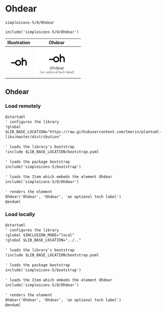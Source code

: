 # Ohdear


```text
simpleicons-5/O/Ohdear
```

```text
include('simpleicons-5/O/Ohdear')
```



| Illustration | Ohdear |
| :---: | :---: |
| ![illustration for Illustration](../../simpleicons-5/O/Ohdear.png) | ![illustration for Ohdear](../../simpleicons-5/O/Ohdear.Local.png) |




## Ohdear

### Load remotely
```plantuml
@startuml
' configures the library
!global $LIB_BASE_LOCATION="https://raw.githubusercontent.com/tmorin/plantuml-libs/master/distribution"

' loads the library's bootstrap
!include $LIB_BASE_LOCATION/bootstrap.puml

' loads the package bootstrap
include('simpleicons-5/bootstrap')

' loads the Item which embeds the element Ohdear
include('simpleicons-5/O/Ohdear')

' renders the element
Ohdear('Ohdear', 'Ohdear', 'an optional tech label')
@enduml
```

### Load locally
```plantuml
@startuml
' configures the library
!global $INCLUSION_MODE="local"
!global $LIB_BASE_LOCATION="../.."

' loads the library's bootstrap
!include $LIB_BASE_LOCATION/bootstrap.puml

' loads the package bootstrap
include('simpleicons-5/bootstrap')

' loads the Item which embeds the element Ohdear
include('simpleicons-5/O/Ohdear')

' renders the element
Ohdear('Ohdear', 'Ohdear', 'an optional tech label')
@enduml
```

